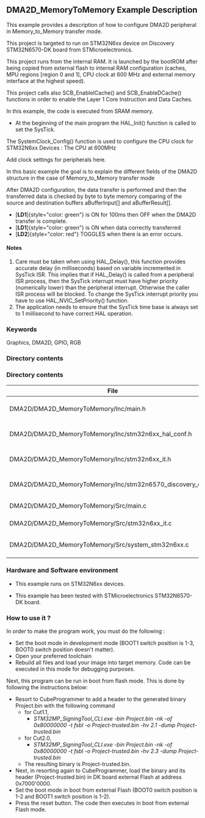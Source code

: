 ## <b>DMA2D_MemoryToMemory Example Description</b>

This example provides a description of how to configure DMA2D peripheral in Memory_to_Memory transfer mode.

This project is targeted to run on STM32N6xx device on Discovery STM32N6570-DK board from STMicroelectronics.

This project runs from the internal RAM. It is launched by the bootROM after being copied from external flash to internal RAM
configuration (caches, MPU regions [region 0 and 1], CPU clock at 600 MHz and external memory interface at the highest speed).

This project calls also SCB_EnableICache() and SCB_EnableDCache() functions in order to enable
the Layer 1 Core Instruction and Data Caches.

 In this example, the code is executed from SRAM memory.

- At the beginning of the main program the HAL_Init() function is called to set the SysTick.

The SystemClock_Config() function is used to configure the CPU clock for STM32N6xx Devices :
The CPU at 600MHz

Add clock settings for peripherals here.

In this basic example the goal is to explain the different fields of the DMA2D
structure in the case of Memory_to_Memory transfer mode

After DMA2D configuration, the data transfer is performed and then the transferred
data is checked by byte to byte memory comparing of the source and destination buffers aBufferInput[] and aBufferResult[].
 - [**LD1**]{style="color: green"} is ON for 100ms then OFF when the DMA2D transfer is complete.
 - [**LD1**]{style="color: green"} is ON when data correctly transferred 
 - [**LD2**]{style="color: red"} TOGGLES when there is an error occurs.


#### <b>Notes</b>

 1. Care must be taken when using HAL_Delay(), this function provides accurate delay (in milliseconds)
    based on variable incremented in SysTick ISR. This implies that if HAL_Delay() is called from
    a peripheral ISR process, then the SysTick interrupt must have higher priority (numerically lower)
    than the peripheral interrupt. Otherwise the caller ISR process will be blocked.
    To change the SysTick interrupt priority you have to use HAL_NVIC_SetPriority() function.
 2. The application needs to ensure that the SysTick time base is always set to 1 millisecond
    to have correct HAL operation.
 

### <b>Keywords</b>

Graphics, DMA2D, GPIO, RGB 

### <b>Directory contents</b>
### <b>Directory contents</b>

File | Description
 --- | ---
  DMA2D/DMA2D_MemoryToMemory/Inc/main.h                       | Header for main.c module
  DMA2D/DMA2D_MemoryToMemory/Inc/stm32n6xx_hal_conf.h         | HAL Configuration file
  DMA2D/DMA2D_MemoryToMemory/Inc/stm32n6xx_it.h               | Interrupt handlers header file
  DMA2D/DMA2D_MemoryToMemory/Inc/stm32n6570_discovery_conf.h  | DMA2D Configuration file
  DMA2D/DMA2D_MemoryToMemory/Src/main.c                       | Main program
  DMA2D/DMA2D_MemoryToMemory/Src/stm32n6xx_it.c               | Interrupt handlers
  DMA2D/DMA2D_MemoryToMemory/Src/system_stm32n6xx.c           | STM32N6xx system source file


### <b>Hardware and Software environment</b>

  - This example runs on STM32N6xx devices.

  - This example has been tested with STMicroelectronics STM32N6570-DK
    board.

### <b>How to use it ?</b>

In order to make the program work, you must do the following :
 - Set the boot mode in development mode (BOOT1 switch position is 1-3, BOOT0 switch position doesn't matter).
 - Open your preferred toolchain
 - Rebuild all files and load your image into target memory. Code can be executed in this mode for debugging purposes.

 Next, this program can be run in boot from flash mode. This is done by following the instructions below:

 - Resort to CubeProgrammer to add a header to the generated binary Project.bin with the following command
   - for Cut1.1,
     - *STM32MP_SigningTool_CLI.exe -bin Project.bin -nk -of 0x80000000 -t fsbl -o Project-trusted.bin -hv 2.1 -dump Project-trusted.bin*
   - for Cut2.0, 
      - *STM32MP_SigningTool_CLI.exe -bin Project.bin -nk -of 0x80000000 -t fsbl -o Project-trusted.bin -hv 2.3 -dump Project-trusted.bin*
   - The resulting binary is Project-trusted.bin.
 - Next, in resorting again to CubeProgrammer, load the binary and its header (Project-trusted.bin) in DK board external Flash at address 0x7000'0000.
 - Set the boot mode in boot from external Flash (BOOT0 switch position is 1-2 and BOOT1 switch position is 1-2).
 - Press the reset button. The code then executes in boot from external Flash mode.

